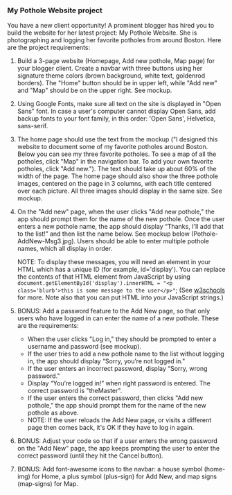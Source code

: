 ### My Pothole Website project
You have a new client opportunity! A prominent blogger has hired you to build the website for her latest project: My Pothole Website. She is photographing and logging her favorite potholes from around Boston. Here are the project requirements:

1. Build a 3-page website (Homepage, Add new pothole, Map page) for your blogger client. Create a navbar with three buttons using her signature theme colors (brown background, white text, goldenrod borders). The "Home" button should be in upper left, while "Add new" and "Map" should be on the upper right. See mockup.

2. Using Google Fonts, make sure all text on the site is displayed in "Open Sans" font. In case a user's computer cannot display Open Sans, add backup fonts to your font family, in this order: 'Open Sans', Helvetica, sans-serif.

3. The home page should use the text from the mockup ("I designed this website to document some of my favorite potholes around Boston. Below you can see my three favorite potholes. To see a map of all the potholes, click "Map" in the navigation bar. To add your own favorite potholes, click "Add new."). The text should take up about 60% of the width of the page. The home page should also show the three pothole images, centered on the page in 3 columns, with each title centered over each picture. All three images should display in the same size. See mockup.

4. On the "Add new" page, when the user clicks "Add new pothole," the app should prompt them for the name of the new pothole. Once the user enters a new pothole name, the app should display “Thanks, I'll add that to the list!” and then list the name below. See mockup below (Pothole-AddNew-Msg3.jpg). Users should be able to enter multiple pothole names, which all display in order.

    NOTE: To display these messages, you will need an element in your HTML which has a unique ID (for example, id='display'). You can replace the contents of that HTML element from JavaScript by using `document.getElementById('display').innerHTML = "<p class='blurb'>this is some message to the user</p>"`;
    (See [w3schools](https://www.w3schools.com/jsref/prop_html_innerhtml.asp) for more. Note also that you can put HTML into your JavaScript strings.)

5. BONUS: Add a password feature to the Add New page, so that only users who have logged in can enter the name of a new pothole. These are the requirements:

    * When the user clicks "Log in," they should be prompted to enter a username and password (see mockup).
    * If the user tries to add a new pothole name to the list without logging in, the app should display “Sorry, you’re not logged in."
    * If the user enters an incorrect password, display “Sorry, wrong password."
    * Display “You’re logged in!” when right password is entered. The correct password is "theMaster".
    * If the user enters the correct password, then clicks "Add new pothole," the app should prompt them for the name of the new pothole as above.
    * NOTE: If the user reloads the Add New page, or visits a different page then comes back, it's OK if they have to log in again.

6. BONUS: Adjust your code so that if a user enters the wrong password on the "Add New" page, the app keeps prompting the user to enter the correct password (until they hit the Cancel button).

7. BONUS: Add font-awesome icons to the navbar: a house symbol (home-img) for Home, a plus symbol (plus-sign) for Add New, and map signs (map-signs) for Map.
